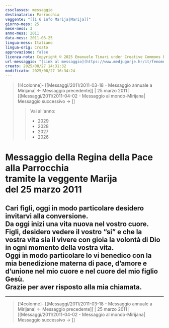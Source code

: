 ```yaml
---
cssclasses: messaggio
destinatario: Parrocchia
veggente: "[[1 6 info Marija|Marija]]"
giorno-mess: 25
mese-mess: 3
anno-mess: 2011
data-mess: 2011-03-25
lingua-mess: Italiano
lingua-orig: Croato
approvazione: false
licenza-nota: Copyright © 2025 Emanuele Tinari under Creative Commons BY-NC-SA 4.0 https://creativecommons.org/licenses/by-nc-sa/4.0/
url-messaggio: "[Link al messaggio](https://www.medjugorje.hr/it/fenomeno-di-medjugorje/messaggi-della-madonna/?datum=2011-3-25)"
creato: 2025/08/27 14:31:32
modificato: 2025/08/27 16:34:24
---
```


> [!4colonne]- [[Messaggi/2011/2011-03-18 - Messaggio annuale a Mirijana| ← Messaggio precedente]] | 25 marzo 2011 | [[Messaggi/2011/2011-04-02 - Messaggio al mondo-Mirijana| Messaggio successivo → ]]
>> <span class="verde">Vai all'anno:</span>
>> - 2029
>> - 2028
>> - 2027
>> - 2026
>

# Messaggio della Regina della Pace<br>alla Parrocchia<br>tramite la veggente Marija<br>del 25 marzo 2011

## Cari figli, oggi in modo particolare desidero invitarvi alla conversione.<br>Da oggi inizi una vita nuova nel vostro cuore.<br>Figli, desidero vedere il vostro “si” e che la vostra vita sia il vivere con gioia la volontà di Dio in ogni momento della vostra vita.<br>Oggi in modo particolare Io vi benedico con la mia benedizione materna di pace, d’amore e d’unione nel mio cuore e nel cuore del mio figlio Gesù.<br>Grazie per aver risposto alla mia chiamata.

***
> [!4colonne]- [[Messaggi/2011/2011-03-18 - Messaggio annuale a Mirijana| ← Messaggio precedente]] | 25 marzo 2011 | [[Messaggi/2011/2011-04-02 - Messaggio al mondo-Mirijana| Messaggio successivo → ]]

